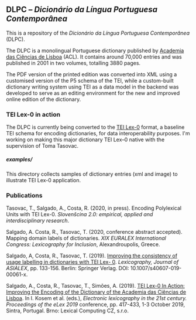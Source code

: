 ## DLPC – *Dicionário da Língua Portuguesa Contemporânea*

This is a repository of the *Dicionário da Língua Portuguesa Contemporânea* (DLPC).

The DLPC is a monolingual Portuguese dictionary published by [Academia das Ciências de Lisboa](http://www.acad-ciencias.pt/) (ACL). It contains around 70,000 entries and was published in 2001 in two volumes, totalling 3880 pages.

The PDF version of the printed edition was converted into XML using a customised version of the P5 schema of the TEI, while a custom-built dictionary writing system using TEI as a data model in the backend was developed to serve as an editing environment for the new and improved online edition of the dictionary.



### TEI Lex-0 in action
The DLPC is currently being converted to the [TEI Lex-0](https://dariah-eric.github.io/lexicalresources/pages/TEILex0/TEILex0.html#index.xml-body.1_div.2_div.2) format, a baseline TEI schema for encoding dictionaries, for data interoperability purposes. I'm working on making this major dictionary TEI Lex–0 native with the supervision of Toma Tasovac.


##### examples/
This directory collects samples of dictionary entries (xml and image) to illustrate TEI Lex-0 application.




### Publications

Tasovac, T., Salgado, A., Costa, R. (2020, in press). Encoding Polylexical Units with TEI Lex-0. *Slovenšcina 2.0: empirical, applied and interdisciplinary research*.

Salgado, A. Costa, R., Tasovac, T. (2020, conference abstract accepted). Mapping domain labels of dictionaries. *XIX EURALEX International Congress: Lexicography for Inclusion*, Alexandroupolis, Greece.

Salgado, A, Costa, R., Tasovac, T. (2019).  [Improving the consistency of usage labelling in dictionaries with TEI Lex- 0](https://link.springer.com/article/10.1007/s40607-019-00061-x). *Lexicography, Journal of ASIALEX*, pp. 133-156. Berlin: Springer Verlag. DOI: 10.1007/s40607-019-00061-x.

Salgado, A., Costa, R., Tasovac, T., Simões, A. (2019). [TEI Lex-0 In Action: Improving the Encoding of the Dictionary of the Academia das Ciências de Lisboa](https://elex.link/elex2019/wp-content/uploads/2019/09/eLex_2019_23.pdf). In I. Kosem et al. (eds.), *Electronic lexicography in the 21st century. Proceedings of the eLex 2019* conference, pp. 417-433, 1-3 October 2019, Sintra, Portugal. Brno: Lexical Computing CZ, s.r.o.
